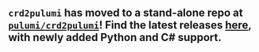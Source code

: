 ## `crd2pulumi` has moved to a stand-alone repo at [`pulumi/crd2pulumi`](https://github.com/pulumi/crd2pulumi)! Find the latest releases [here](https://github.com/pulumi/crd2pulumi/releases), with newly added Python and C# support.